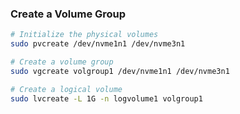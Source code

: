 ### Create a Volume Group

```bash
# Initialize the physical volumes
sudo pvcreate /dev/nvme1n1 /dev/nvme3n1

# Create a volume group
sudo vgcreate volgroup1 /dev/nvme1n1 /dev/nvme3n1

# Create a logical volume
sudo lvcreate -L 1G -n logvolume1 volgroup1
```
